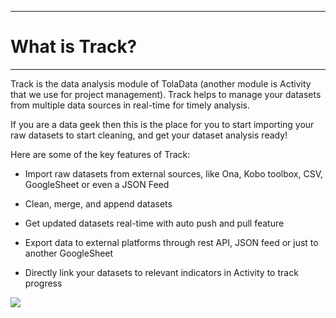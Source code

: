 ****
# **What is Track?**
---

Track is the data analysis module of TolaData (another module is Activity that we use for project management). Track helps to manage your datasets from multiple data sources in real-time for timely analysis.

If you are a data geek then this is the place for you to start importing your raw datasets to start cleaning, and get your dataset analysis ready!

Here are some of the key features of Track:

* Import raw datasets from external sources, like Ona, Kobo toolbox, CSV, GoogleSheet or even a JSON Feed

* Clean, merge, and append datasets

* Get updated datasets real-time with auto push and pull feature

* Export data to external platforms through rest API, JSON feed or just to another GoogleSheet

* Directly link your datasets to relevant indicators in Activity to track progress

![](/assets_en/track_main.PNG)



